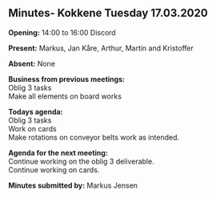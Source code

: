 ## Minutes- Kokkene Tuesday 17.03.2020
**Opening:**
14:00 to 16:00 Discord

**Present:**
Markus, Jan Kåre, Arthur, Martin and Kristoffer 

**Absent:**
None

**Business from previous meetings:**\
    Oblig 3 tasks\
    Make all elements on board works
	
**Todays agenda:**\
    Oblig 3 tasks\
    Work on cards\
    Make rotations on conveyor belts work as intended.

**Agenda for the next meeting:**\
    Continue working on the oblig 3 deliverable.\
    Continue working on cards.

**Minutes submitted by:**
Markus Jensen